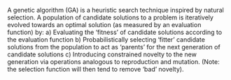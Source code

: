 A genetic algorithm (GA) is a heuristic search technique inspired by natural selection. A population of candidate solutions to a problem is iteratively evolved towards an optimal solution (as measured by an evaluation function) by:
 a) Evaluating the ‘fitness’ of candidate solutions according to the evaluation function
 b) Probabilistically selecting ‘fitter’ candidate solutions from the population to act as
‘parents’ for the next generation of candidate solutions
 c) Introducing constrained novelty to the new generation via operations analogous to
reproduction and mutation. (Note: the selection function will then tend to remove ‘bad’ novelty).
